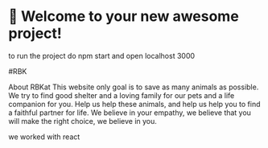 # 🚀 Welcome to your new awesome project!

to run the project do npm start
and open localhost 3000

#RBK

About RBKat
This website only goal is to save as many animals as possible. We try to find good shelter and a loving family for our pets and a life companion for you. Help us help these animals, and help us help you to find a faithful partner for life. We believe in your empathy, we believe that you will make the right choice, we believe in you.


we worked with react 
